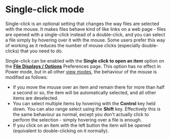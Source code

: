 # Single-click mode

Single-click is an optional setting that changes the way files are selected with the mouse. It makes files behave kind of like links on a web page - files are opened with a single-click instead of a double-click, and you can select a file simply by hovering over it with the mouse. Some users prefer this way of working as it reduces the number of mouse clicks (especially double-clicks) that you need to do.

Single-click can be enabled with the **Single click to open an item** option on the **[File Displays / Options](/Manual/preferences/preferences_categories/file_displays/file_display_options.md)** Preferences page. This option has no effect in Power mode, but in all other [view modes](../../the_lister/view_modes.md), the behaviour of the mouse is modified as follows:

- If you move the mouse over an item and remain there for more than half a second or so, the item will be automatically selected, and all other items are deselected.
- You can select multiple items by hovering with the **Control** key held down. You can also range select using the **Shift** key. Effectively this is the same behaviour as normal, except you don't actually click to perform the selection - simply hovering over a file is enough.
- If you click on an item with the left button the item will be opened (equivalent to double-clicking on it normally).

 
